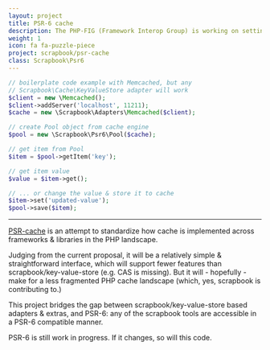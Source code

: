 ```yaml
---
layout: project
title: PSR-6 cache
description: The PHP-FIG (Framework Interop Group) is working on setting a standard, called PSR-cache or PSR-6) for how to implement cache in PHP Frameworks & libraries. This is still work in progress and subject to change, but scrapbook has an implementation that builds on key-value-store, so it works with all adapters.
weight: 1
icon: fa fa-puzzle-piece
project: scrapbook/psr-cache
class: Scrapbook\Psr6
---
```


```php
// boilerplate code example with Memcached, but any
// Scrapbook\Cache\KeyValueStore adapter will work
$client = new \Memcached();
$client->addServer('localhost', 11211);
$cache = new \Scrapbook\Adapters\Memcached($client);

// create Pool object from cache engine
$pool = new \Scrapbook\Psr6\Pool($cache);

// get item from Pool
$item = $pool->getItem('key');

// get item value
$value = $item->get();

// ... or change the value & store it to cache
$item->set('updated-value');
$pool->save($item);
```

<hr class="sep10">

[PSR-cache](https://github.com/php-fig/fig-standards/blob/master/proposed/cache.md)
is an attempt to standardize how cache is implemented across frameworks &
libraries in the PHP landscape.

Judging from the current proposal, it will be a relatively simple &
straightforward interface, which will support fewer features than
scrapbook/key-value-store (e.g. CAS is missing). But it will - hopefully - make
for a less fragmented PHP cache landscape (which, yes, scrapbook is contributing
to.)

This project bridges the gap between scrapbook/key-value-store based adapters &
extras, and PSR-6: any of the scrapbook tools are accessible in a PSR-6
compatible manner.

PSR-6 is still work in progress. If it changes, so will this code.
